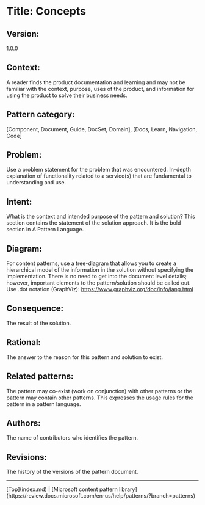 # Title: Concepts

## Version:
1.0.0

## Context:
A reader finds the product documentation and learning and may not be familiar with the context, purpose, uses of the product, and information for using the product to solve their business needs.

## Pattern category:
[Component, Document, Guide, DocSet, Domain], [Docs, Learn, Navigation, Code]

## Problem:
Use a problem statement for the problem that was encountered. In-depth explanation of functionality related to a service(s) that are fundamental to understanding and use.

## Intent:
What is the context and intended purpose of the pattern and solution? 
This section contains the statement of the solution approach. It is the 
bold section in A Pattern Language.

## Diagram: 
For content patterns, use a tree-diagram that allows you to create a 
hierarchical model of the information in the solution without specifying 
the implementation. There is no need to get into the document level details; 
however, important elements to the pattern/solution should be called out.
Use .dot notation (GraphViz): https://www.graphviz.org/doc/info/lang.html

## Consequence:
The result of the solution.

## Rational:
The answer to the reason for this pattern and solution to exist.

## Related patterns:
The pattern may co-exist (work on conjunction) with other patterns or 
the pattern may contain other patterns. This expresses the usage rules 
for the pattern in a pattern language.

## Authors:
The name of contributors who identifies the pattern.

## Revisions:
The history of the versions of the pattern document.
<hr>[Top](index.md) | [Microsoft content pattern library](https://review.docs.microsoft.com/en-us/help/patterns/?branch=patterns)